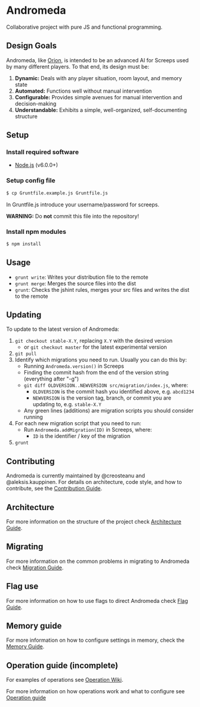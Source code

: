 # Andromeda

Collaborative project with pure JS and functional programming.

## Design Goals

Andromeda, like [Orion](https://gitlab.com/screeps-united-nations/orion), is intended to be an advanced AI for Screeps used by many different players.
To that end, its design must be:
1. **Dynamic:** Deals with any player situation, room layout, and memory state
2. **Automated:** Functions well without manual intervention
3. **Configurable:** Provides simple avenues for manual intervention and decision-making
4. **Understandable:** Exhibits a simple, well-organized, self-documenting structure

## Setup

### Install required software
* [Node.js](https://nodejs.org/en/) (v6.0.0+)

### Setup config file

```bash
$ cp Gruntfile.example.js Gruntfile.js
```

In Gruntfile.js introduce your username/password for screeps.

**WARNING:** Do **not** commit this file into the repository!

### Install npm modules

```bash
$ npm install
```

## Usage

* `grunt write`: Writes your distribution file to the remote
* `grunt merge`: Merges the source files into the dist
* `grunt`: Checks the jshint rules, merges your src files and writes the dist to the remote

## Updating

To update to the latest version of Andromeda:

1. `git checkout stable-X.Y`, replacing `X.Y` with the desired version
	* or `git checkout master` for the latest experimental version
2. `git pull`
3. Identify which migrations you need to run.  Usually you can do this by:
	* Running `Andromeda.version()` in Screeps
	* Finding the commit hash from the end of the version string (everything after "-g")
	* `git diff OLDVERSION..NEWVERSION src/migration/index.js`, where:
		* `OLDVERSION` is the commit hash you identified above, e.g. `abcd1234`
		* `NEWVERSION` is the version tag, branch, or commit you are updating to, e.g. `stable-X.Y`
	* Any green lines (additions) are migration scripts you should consider running
4. For each new migration script that you need to run:
	* Run `Andromeda.addMigration(ID)` in Screeps, where:
		* `ID` is the identifier / key of the migration
6. `grunt`

## Contributing

Andromeda is currently maintained by @creosteanu and @aleksis.kauppinen.
For details on architecture, code style, and how to contribute, see the [Contribution Guide](CONTRIBUTING.md).

## Architecture

For more information on the structure of the project check [Architecture Guide](ARCHITECTURE.md).

## Migrating

For more information on the common problems in migrating to Andromeda check [Migration Guide](MIGRATION.md).

## Flag use

For more information on how to use flags to direct Andromeda check [Flag Guide](FLAGS.md).

## Memory guide

For more information on how to configure settings in memory, check the [Memory Guide](MEMORY.md).

## Operation guide (incomplete)

For examples of operations see [Operation Wiki](https://gitlab.com/screeps-united-nations/andromeda/wikis/operation-examples).

For more information on how operations work and what to configure see [Operation guide](Operations.md)
